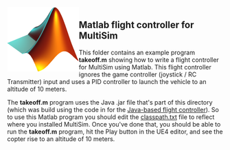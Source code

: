 <img src="logo.png" height=150 align="left">

## Matlab flight controller for MultiSim

This folder contains an example program <b>takeoff.m</b> showing how to write a flight controller for MultiSim using Matlab.
This flight controller ignores the game controller (joystick / RC Transmitter) input and uses a PID 
controller to launch the vehicle to an altitude of 10 meters.  

The <b>takeoff.m</b> program uses the Java .jar file that's part of this directory (which was build using the code in for
the [Java-based flight controller](https://github.com/simondlevy/MultiSim/tree/master/FlightControllers/java)).  So
to use this Matlab program you should edit the
[classpath.txt](https://github.com/simondlevy/MultiSim/blob/master/FlightControllers/matlab/javaclasspath.txt)
file to reflect where you installed MultiSim.  Once you've
done that, you should be able to run the <b>takeoff.m</b> program, hit the Play button in the UE4 editor, and see the
copter rise to an altitude of 10 meters.
